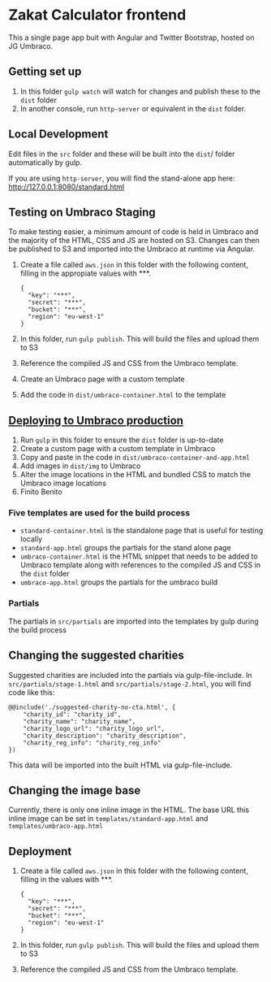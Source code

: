 # Zakat Calculator frontend
This a single page app buit with Angular and Twitter Bootstrap, hosted on JG Umbraco.


## Getting set up
1. In this folder ```gulp watch``` will watch for changes and publish these to the ```dist``` folder
2. In another console, run ```http-server``` or equivalent in the ```dist``` folder.

## Local Development
Edit files in the ```src``` folder and these will be built into the ```dist```/ folder automatically by gulp.

If you are using ```http-server```, you will find the stand-alone app here: http://127.0.0.1:8080/standard.html

## Testing on Umbraco Staging
To make testing easier, a minimum amount of code is held in Umbraco and the majority of the HTML, CSS and JS are hosted on S3. Changes can then be published to S3 and imported into the Umbraco at runtime via Angular.

1. Create a file called ```aws.json``` in this folder with the following content, filling in the appropiate values with ***.

	```
	{
	  "key": "***",
	  "secret": "***",
	  "bucket": "***",
	  "region": "eu-west-1"
	}
	```

2. In this folder, run ```gulp publish```. This will build the files and upload them to S3
3. Reference the compiled JS and CSS from the Umbraco template.
4. Create an Umbraco page with a custom template
5. Add the code in ```dist/umbraco-container.html``` to the template

## [Deploying to Umbraco production](#deploying-to-prod)
1. Run ```gulp``` in this folder to ensure the ```dist``` folder is up-to-date
2. Create a custom page with a custom template in Umbraco
3. Copy and paste in the code in ```dist/umbraco-container-and-app.html```
4. Add images in ```dist/img``` to Umbraco
5. Alter the image locations in the HTML and bundled CSS to match the Umbraco image locations
6. Finito Benito

### Five templates are used for the build process
- ```standard-container.html``` is the standalone page that is useful for testing locally
- ```standard-app.html``` groups the partials for the stand alone page
- ```umbraco-container.html``` is the HTML snippet that needs to be added to Umbraco template along with references to the compiled JS and CSS in the ```dist``` folder
- ```umbraco-app.html``` groups the partials for the umbraco build


### Partials
The partials in ```src/partials``` are imported into the templates by gulp during the build process

## Changing the suggested charities
Suggested charities are included into the partials via gulp-file-include. In ```src/partials/stage-1.html``` and ```src/partials/stage-2.html```, you will find code like this:

```
@@include('./suggested-charity-no-cta.html', {
    "charity_id": "charity_id",
    "charity_name": "charity_name",
    "charity_logo_url": "charity_logo_url",
    "charity_description": "charity_description",
    "charity_reg_info": "charity_reg_info"
})
```

This data will be imported into the built HTML via gulp-file-include.

## Changing the image base
Currently, there is only one inline image in the HTML. The base URL this inline image can be set in ```templates/standard-app.html``` and ```templates/umbraco-app.html```


## Deployment
1. Create a file called ```aws.json``` in this folder with the following content, filling in the values with ***.

	```
	{
	  "key": "***",
	  "secret": "***",
	  "bucket": "***",
	  "region": "eu-west-1"
	}
	```

2. In this folder, run ```gulp publish```. This will build the files and upload them to S3
3. Reference the compiled JS and CSS from the Umbraco template. 
